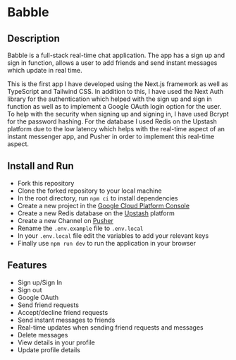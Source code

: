 # Babble

## Description

Babble is a full-stack real-time chat application. The app has a sign up and sign in function, allows a user to add friends and send instant messages which update in real time.

This is the first app I have developed using the Next.js framework as well as TypeScript and Tailwind CSS. In addition to this, I have used the Next Auth library for the authentication which helped with the sign up and sign in function as well as to implement a Google OAuth login option for the user. To help with the security when signing up and signing in, I have used Bcrypt for the password hashing. For the database I used Redis on the Upstash platform due to the low latency which helps with the real-time aspect of an instant messenger app, and Pusher in order to implement this real-time aspect.

## Install and Run

- Fork this repository
- Clone the forked repository to your local machine
- In the root directory, run `npm ci` to install dependencies
- Create a new project in the [Google Cloud Platform Console](https://console.cloud.google.com/)
- Create a new Redis database on the [Upstash](https://upstash.com/docs/redis/overall/getstarted) platform
- Create a new Channel on [Pusher](https://pusher.com/)
- Rename the `.env.example` file to `.env.local`
- In your `.env.local` file edit the variables to add your relevant keys
- Finally use `npm run dev` to run the application in your browser

## Features

- Sign up/Sign In
- Sign out
- Google OAuth
- Send friend requests
- Accept/decline friend requests
- Send instant messages to friends
- Real-time updates when sending friend requests and messages
- Delete messages
- View details in your profile
- Update profile details
